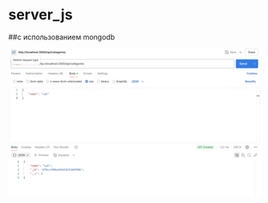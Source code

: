 # server_js

##с использованием mongodb

![image](https://github.com/semgor-jr/server_js/blob/main/screenshots/1.png)

